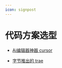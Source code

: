 ```yaml
---
icon: signpost
---
```


# 代码方案选型

- [Ai编辑器神器 cursor](https://www.cursor.com/cn)

- [字节推出的 trae](https://www.trae.ai/)
